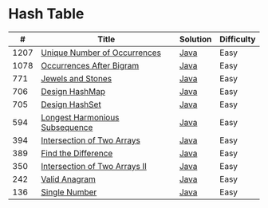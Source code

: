 Hash Table
========

| # | Title | Solution | Difficulty |
|---| ----- | -------- | ---------- |
|1207|[Unique Number of Occurrences](https://leetcode.com/problems/unique-number-of-occurrences/)|[Java](src/easy/UniqueNumberOfOccurrences.java)|Easy|
|1078|[Occurrences After Bigram](https://leetcode.com/problems/occurrences-after-bigram/)|[Java](src/easy/OccurrencesAfterBigram.java)|Easy|
|771|[Jewels and Stones](https://leetcode.com/problems/jewels-and-stones/)|[Java](src/easy/JewelsAndStones.java)|Easy|
|706|[Design HashMap](https://leetcode.com/problems/design-hashmap/)|[Java](src/easy/DesignHashMap.java)|Easy|
|705|[Design HashSet](https://leetcode.com/problems/design-hashset/)|[Java](src/easy/DesignHashSet.java)|Easy|
|594|[Longest Harmonious Subsequence](https://leetcode.com/problems/longest-harmonious-subsequence/)|[Java](src/easy/LongestHarmoniousSubsequence.java)|Easy|
|394|[Intersection of Two Arrays](https://leetcode.com/problems/intersection-of-two-arrays/)|[Java](src/easy/IntersectionOfTwoArrays.java)|Easy|
|389|[Find the Difference](https://leetcode.com/problems/find-the-difference/)|[Java](src/easy/FindTheDifference.java)|Easy|
|350|[Intersection of Two Arrays II](https://leetcode.com/problems/intersection-of-two-arrays-ii/)|[Java](src/easy/IntersectionOfTwoArraysII.java)|Easy|
|242|[Valid Anagram](https://leetcode.com/problems/valid-anagram/)|[Java](src/easy/ValidAnagram.java)|Easy|
|136|[Single Number](https://leetcode.com/problems/single-number/)|[Java](src/easy/SingleNumber.java)|Easy|
